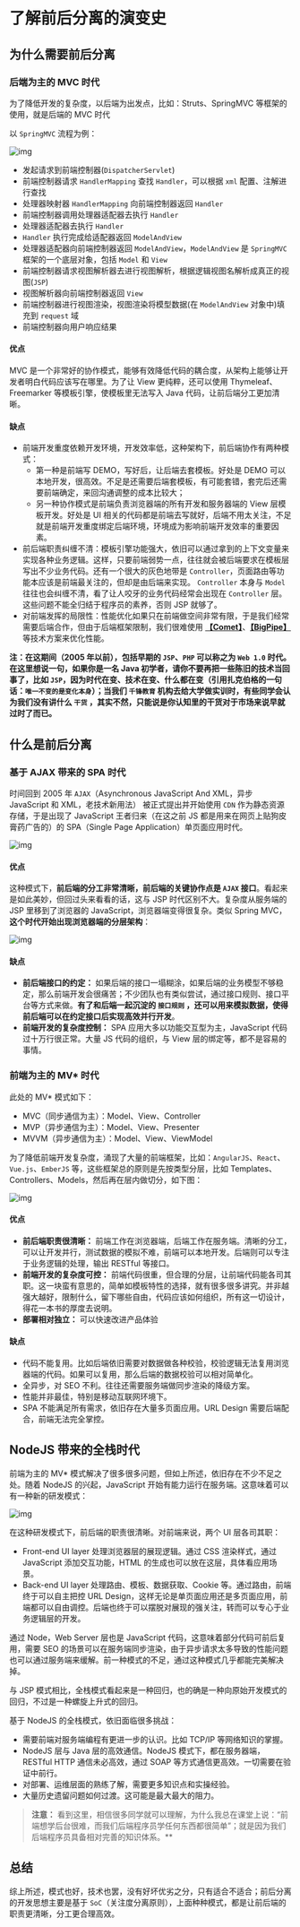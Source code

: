 # 了解前后分离的演变史



## 为什么需要前后分离

### 后端为主的 MVC 时代

为了降低开发的复杂度，以后端为出发点，比如：Struts、SpringMVC 等框架的使用，就是后端的 MVC 时代

以 `SpringMVC` 流程为例：

![img](./assets/434338b925ad815.png)

- 发起请求到前端控制器(`DispatcherServlet`)
- 前端控制器请求 `HandlerMapping` 查找 `Handler`，可以根据 `xml` 配置、注解进行查找
- 处理器映射器 `HandlerMapping` 向前端控制器返回 `Handler`
- 前端控制器调用处理器适配器去执行 `Handler`
- 处理器适配器去执行 `Handler`
- `Handler` 执行完成给适配器返回 `ModelAndView`
- 处理器适配器向前端控制器返回 `ModelAndView`，`ModelAndView` 是 `SpringMVC` 框架的一个底层对象，包括 `Model` 和 `View`
- 前端控制器请求视图解析器去进行视图解析，根据逻辑视图名解析成真正的视图(`JSP`)
- 视图解析器向前端控制器返回 `View`
- 前端控制器进行视图渲染，视图渲染将模型数据(在 `ModelAndView` 对象中)填充到 `request` 域
- 前端控制器向用户响应结果

#### 优点

MVC 是一个非常好的协作模式，能够有效降低代码的耦合度，从架构上能够让开发者明白代码应该写在哪里。为了让 View 更纯粹，还可以使用 Thymeleaf、Freemarker 等模板引擎，使模板里无法写入 Java 代码，让前后端分工更加清晰。

#### 缺点

- 前端开发重度依赖开发环境，开发效率低，这种架构下，前后端协作有两种模式：
  - 第一种是前端写 DEMO，写好后，让后端去套模板。好处是 DEMO 可以本地开发，很高效。不足是还需要后端套模板，有可能套错，套完后还需要前端确定，来回沟通调整的成本比较大；
  - 另一种协作模式是前端负责浏览器端的所有开发和服务器端的 View 层模板开发。好处是 UI 相关的代码都是前端去写就好，后端不用太关注，不足就是前端开发重度绑定后端环境，环境成为影响前端开发效率的重要因素。
- 前后端职责纠缠不清：模板引擎功能强大，依旧可以通过拿到的上下文变量来实现各种业务逻辑。这样，只要前端弱势一点，往往就会被后端要求在模板层写出不少业务代码。还有一个很大的灰色地带是 `Controller`，页面路由等功能本应该是前端最关注的，但却是由后端来实现。 `Controller` 本身与 `Model` 往往也会纠缠不清，看了让人咬牙的业务代码经常会出现在 `Controller` 层。这些问题不能全归结于程序员的素养，否则 JSP 就够了。
- 对前端发挥的局限性：性能优化如果只在前端做空间非常有限，于是我们经常需要后端合作，但由于后端框架限制，我们很难使用 [**【Comet】**](http://www.qfdmy.com/wp-content/themes/quanbaike/go.php?url=aHR0cHM6Ly93d3cuaWJtLmNvbS9kZXZlbG9wZXJ3b3Jrcy9jbi93ZWIvd2EtbG8tY29tZXQvaW5kZXguaHRtbA==)、[**【BigPipe】**](http://www.qfdmy.com/wp-content/themes/quanbaike/go.php?url=aHR0cHM6Ly9zZWdtZW50ZmF1bHQuY29tL2EvMTE5MDAwMDAwMjk5ODgxMg==)等技术方案来优化性能。

**注：在这期间（2005 年以前），包括早期的 `JSP`、`PHP` 可以称之为 `Web 1.0` 时代。在这里想说一句，如果你是一名 Java 初学者，请你不要再把一些陈旧的技术当回事了，比如 `JSP`，因为时代在变、技术在变、什么都在变（引用扎克伯格的一句话：`唯一不变的是变化本身`）；当我们 `千锋教育` 机构去给大学做实训时，有些同学会认为我们没有讲什么 `干货` ，其实不然，只能说是你认知里的干货对于市场来说早就过时了而已。**



## 什么是前后分离

### 基于 AJAX 带来的 SPA 时代

时间回到 2005 年 `AJAX`（Asynchronous JavaScript And XML，异步 JavaScript 和 XML，老技术新用法） 被正式提出并开始使用 `CDN` 作为静态资源存储，于是出现了 JavaScript 王者归来（在这之前 JS 都是用来在网页上贴狗皮膏药广告的）的 SPA（Single Page Application）单页面应用时代。

![img](./assets/3cddcaf4a66fc35.png)

#### 优点

这种模式下，**前后端的分工非常清晰，前后端的关键协作点是 `AJAX` 接口**。看起来是如此美妙，但回过头来看看的话，这与 JSP 时代区别不大。复杂度从服务端的 JSP 里移到了浏览器的 JavaScript，浏览器端变得很复杂。类似 Spring MVC，**这个时代开始出现浏览器端的分层架构**：

![img](./assets/a446d4e4db1f77a.png)

#### 缺点

- **前后端接口的约定：** 如果后端的接口一塌糊涂，如果后端的业务模型不够稳定，那么前端开发会很痛苦；不少团队也有类似尝试，通过接口规则、接口平台等方式来做。**有了和后端一起沉淀的 `接口规则` ，还可以用来模拟数据，使得前后端可以在约定接口后实现高效并行开发**。
- **前端开发的复杂度控制：** SPA 应用大多以功能交互型为主，JavaScript 代码过十万行很正常。大量 JS 代码的组织，与 View 层的绑定等，都不是容易的事情。

### 前端为主的 MV* 时代

此处的 MV* 模式如下：

- MVC（同步通信为主）：Model、View、Controller
- MVP（异步通信为主）：Model、View、Presenter
- MVVM（异步通信为主）：Model、View、ViewModel

为了降低前端开发复杂度，涌现了大量的前端框架，比如：`AngularJS`、`React`、`Vue.js`、`EmberJS` 等，这些框架总的原则是先按类型分层，比如 Templates、Controllers、Models，然后再在层内做切分，如下图：

![img](./assets/9cb0a482d40ed90.png)

#### 优点

- **前后端职责很清晰：** 前端工作在浏览器端，后端工作在服务端。清晰的分工，可以让开发并行，测试数据的模拟不难，前端可以本地开发。后端则可以专注于业务逻辑的处理，输出 RESTful 等接口。
- **前端开发的复杂度可控：** 前端代码很重，但合理的分层，让前端代码能各司其职。这一块蛮有意思的，简单如模板特性的选择，就有很多很多讲究。并非越强大越好，限制什么，留下哪些自由，代码应该如何组织，所有这一切设计，得花一本书的厚度去说明。
- **部署相对独立：** 可以快速改进产品体验

#### 缺点

- 代码不能复用。比如后端依旧需要对数据做各种校验，校验逻辑无法复用浏览器端的代码。如果可以复用，那么后端的数据校验可以相对简单化。
- 全异步，对 SEO 不利。往往还需要服务端做同步渲染的降级方案。
- 性能并非最佳，特别是移动互联网环境下。
- SPA 不能满足所有需求，依旧存在大量多页面应用。URL Design 需要后端配合，前端无法完全掌控。

## NodeJS 带来的全栈时代

前端为主的 MV* 模式解决了很多很多问题，但如上所述，依旧存在不少不足之处。随着 NodeJS 的兴起，JavaScript 开始有能力运行在服务端。这意味着可以有一种新的研发模式：

![img](./assets/fa9f8f541240dc5.jpg)

在这种研发模式下，前后端的职责很清晰。对前端来说，两个 UI 层各司其职：

- Front-end UI layer 处理浏览器层的展现逻辑。通过 CSS 渲染样式，通过 JavaScript 添加交互功能，HTML 的生成也可以放在这层，具体看应用场景。
- Back-end UI layer 处理路由、模板、数据获取、Cookie 等。通过路由，前端终于可以自主把控 URL Design，这样无论是单页面应用还是多页面应用，前端都可以自由调控。后端也终于可以摆脱对展现的强关注，转而可以专心于业务逻辑层的开发。

通过 Node，Web Server 层也是 JavaScript 代码，这意味着部分代码可前后复用，需要 SEO 的场景可以在服务端同步渲染，由于异步请求太多导致的性能问题也可以通过服务端来缓解。前一种模式的不足，通过这种模式几乎都能完美解决掉。

与 JSP 模式相比，全栈模式看起来是一种回归，也的确是一种向原始开发模式的回归，不过是一种螺旋上升式的回归。

基于 NodeJS 的全栈模式，依旧面临很多挑战：

- 需要前端对服务端编程有更进一步的认识。比如 TCP/IP 等网络知识的掌握。
- NodeJS 层与 Java 层的高效通信。NodeJS 模式下，都在服务器端，RESTful HTTP 通信未必高效，通过 SOAP 等方式通信更高效。一切需要在验证中前行。
- 对部署、运维层面的熟练了解，需要更多知识点和实操经验。
- 大量历史遗留问题如何过渡。这可能是最大最大的阻力。

> **注意：** 看到这里，相信很多同学就可以理解，为什么我总在课堂上说：“前端想学后台很难，而我们后端程序员学任何东西都很简单”；就是因为我们后端程序员具备相对完善的知识体系。**

## 总结

综上所述，模式也好，技术也罢，没有好坏优劣之分，只有适合不适合；前后分离的开发思想主要是基于 `SoC`（关注度分离原则），上面种种模式，都是让前后端的职责更清晰，分工更合理高效。
